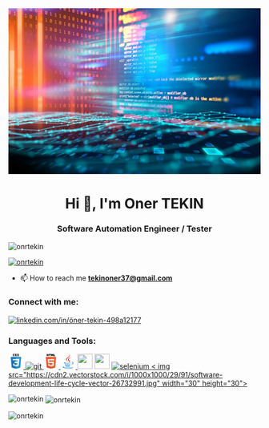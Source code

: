 <img src="https://github.com/onrtekin/onrtekin/blob/main/8.jpg?raw=true">

<h1 align="center">Hi 👋, I'm Oner TEKIN</h1>
<h3 align="center">Software Automation Engineer / Tester</h3>

<p align="left"> <img src="https://komarev.com/ghpvc/?username=onrtekin&label=Profile%20views&color=0e75b6&style=flat" alt="onrtekin" /> </p>

<p align="left"> <a href="https://github.com/ryo-ma/github-profile-trophy"><img src="https://github-profile-trophy.vercel.app/?username=onrtekin" alt="onrtekin" /></a> </p>

- 📫 How to reach me **tekinoner37@gmail.com**

<h3 align="left">Connect with me:</h3>
<p align="left">
<a href="https://linkedin.com/in/linkedin.com/in/öner-tekin-498a12177" target="blank"><img align="center" src="https://raw.githubusercontent.com/rahuldkjain/github-profile-readme-generator/master/src/images/icons/Social/linked-in-alt.svg" alt="linkedin.com/in/öner-tekin-498a12177" height="30" width="30" /></a>
</p>

<h3 align="left">Languages and Tools:</h3>
<p align="left"> <a href="https://www.w3schools.com/css/" target="_blank" rel="noreferrer"> <img src="https://raw.githubusercontent.com/devicons/devicon/master/icons/css3/css3-original-wordmark.svg" alt="css3" width="30" height="30"/> </a> <a href="https://git-scm.com/" target="_blank" rel="noreferrer"> <img src="https://www.vectorlogo.zone/logos/git-scm/git-scm-icon.svg" alt="git" width="30" height="30"/> </a> <a href="https://www.w3.org/html/" target="_blank" rel="noreferrer"> <img src="https://raw.githubusercontent.com/devicons/devicon/master/icons/html5/html5-original-wordmark.svg" alt="html5" width="30" height="30"/> </a> <a href="https://www.java.com" target="_blank" rel="noreferrer"> <img src="https://raw.githubusercontent.com/devicons/devicon/master/icons/java/java-original.svg" alt="java" width="30" height="30"/> </a><a href="https://www.jetbrains.com/idea/ " target="_blank" rel="noreferrer"><img src="https://icons.iconarchive.com/icons/papirus-team/papirus-apps/72/intellij-icon.png" width="30" height="30"></a>
<a href="https://code.visualstudio.com/ " rel="noreferrer"><img src="https://code.visualstudio.com/assets/images/code-stable.png" width="30" height="30"></a> <a href="https://www.selenium.dev" target="_blank" rel="noreferrer"><img   src="https://raw.githubusercontent.com/detain/svg-logos/780f25886640cef088af994181646db2f6b1a3f8/svg/selenium-logo.svg" alt="selenium" width="30" height="30"> </a> <a href="https://www.selenium.dev" target="_blank" rel="noreferrer">< img   src="https://cdn2.vectorstock.com/i/1000x1000/29/91/software-development-life-cycle-vector-26732991.jpg"  width="30" height="30"> </a>   
</p>

<p><img align="left" src="https://github-readme-stats.vercel.app/api/top-langs?username=onrtekin&show_icons=true&locale=en&layout=compact" alt="onrtekin" /></p>

<p>&nbsp;<img align="center" src="https://github-readme-stats.vercel.app/api?username=onrtekin&show_icons=true&locale=en" alt="onrtekin" /></p>

<p><img align="center" src="https://github-readme-streak-stats.herokuapp.com/?user=onrtekin&" alt="onrtekin" /></p>


